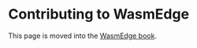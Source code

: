 # Contributing to WasmEdge

This page is moved into the [WasmEdge book](https://wasmedge.org/book/en/extend/contribute.html).
